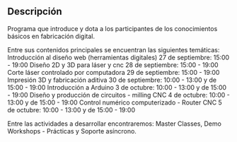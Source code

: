 ## Descripción

Programa que introduce y dota a los participantes de los conocimientos básicos en fabricación digital.

Entre sus contenidos principales se encuentran las siguientes temáticas:
Introducción al diseño web (herramientas digitales)
27 de septiembre:	15:00 - 19:00
Diseño 2D y 3D para láser y cnc
28 de septiembre:	15:00 - 19:00
Corte láser controlado por computadora
29 de septiembre:	15:00 - 19:00
Impresión 3D y fabricación aditiva
30 de septiembre:	10:00 - 13:00 y de 15:00 - 19:00
Introducción a Arduino
3 de octubre:	10:00 - 13:00 y de 15:00 - 19:00
Diseño y producción de circuitos - milling CNC
4 de octubre:	10:00 - 13:00 y de 15:00 - 19:00
Control numérico computerizado - Router CNC
5 de octubre:	10:00 - 13:00 y de 15:00 - 19:00

Entre las actividades a desarrollar encontraremos: Master Classes, Demo Workshops - Prácticas y Soporte asíncrono.
